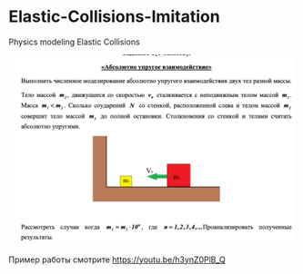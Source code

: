 # Elastic-Collisions-Imitation
Physics modeling Elastic Collisions

![alt text](task/Task.png)


Пример работы смотрите https://youtu.be/h3ynZ0PlB_Q
